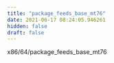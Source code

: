 ```yaml
---
title: "package_feeds_base_mt76"
date: 2021-06-17 08:24:05.946261
hidden: false
draft: false
---
```


x86/64/package_feeds_base_mt76

